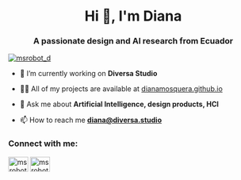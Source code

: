 <h1 align="center">Hi 👋, I'm Diana</h1>
<h3 align="center">A passionate design and AI research from Ecuador</h3>

<p align="left"> <a href="https://twitter.com/msrobot_d" target="blank"><img src="https://img.shields.io/twitter/follow/msrobot_d?logo=twitter&style=for-the-badge" alt="msrobot_d" /></a> </p>

- 🔭 I’m currently working on **Diversa Studio**

- 👨‍💻 All of my projects are available at [dianamosquera.github.io](dianamosquera.github.io)

- 💬 Ask me about **Artificial Intelligence, design products, HCI**

- 📫 How to reach me **diana@diversa.studio**

<h3 align="left">Connect with me:</h3>
<p align="left">
<a href="https://twitter.com/msrobot_d" target="blank"><img align="center" src="https://raw.githubusercontent.com/rahuldkjain/github-profile-readme-generator/master/src/images/icons/Social/twitter.svg" alt="msrobot_d" height="30" width="40" /></a>
<a href="https://instagram.com/msrobotd" target="blank"><img align="center" src="https://raw.githubusercontent.com/rahuldkjain/github-profile-readme-generator/master/src/images/icons/Social/instagram.svg" alt="msrobotd" height="30" width="40" /></a>
</p>


